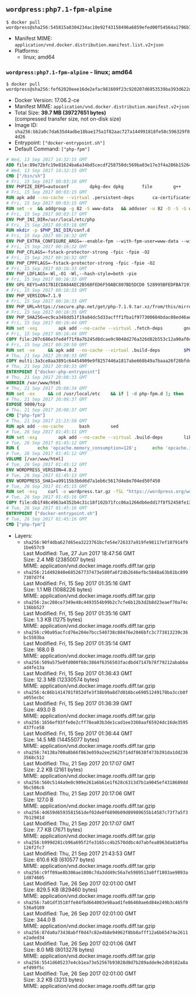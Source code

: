 ## `wordpress:php7.1-fpm-alpine`

```console
$ docker pull wordpress@sha256:545815a8304234ac10e92f43158496a6859efed00f54564a1796b73ef0901c73
```

-	Manifest MIME: `application/vnd.docker.distribution.manifest.list.v2+json`
-	Platforms:
	-	linux; amd64

### `wordpress:php7.1-fpm-alpine` - linux; amd64

```console
$ docker pull wordpress@sha256:fef62020eee16de2efac981609f23c920207d6953539ba393d622da972b5ea4b
```

-	Docker Version: 17.06.2-ce
-	Manifest MIME: `application/vnd.docker.distribution.manifest.v2+json`
-	Total Size: **39.7 MB (39727651 bytes)**  
	(compressed transfer size, not on-disk size)
-	Image ID: `sha256:bb2a0c7da635d4adbe18bae175a1f82aac727a144991818fe50c596329f04d26`
-	Entrypoint: `["docker-entrypoint.sh"]`
-	Default Command: `["php-fpm"]`

```dockerfile
# Wed, 13 Sep 2017 14:32:15 GMT
ADD file:89e72bfc19e81624ba6a34bd5cecdf258750dc569ba03e17e3f4a286b1526461 in / 
# Wed, 13 Sep 2017 14:32:15 GMT
CMD ["/bin/sh"]
# Fri, 15 Sep 2017 00:03:10 GMT
ENV PHPIZE_DEPS=autoconf 		dpkg-dev dpkg 		file 		g++ 		gcc 		libc-dev 		make 		pcre-dev 		pkgconf 		re2c
# Fri, 15 Sep 2017 00:03:15 GMT
RUN apk add --no-cache --virtual .persistent-deps 		ca-certificates 		curl 		tar 		xz
# Fri, 15 Sep 2017 00:03:15 GMT
RUN set -x 	&& addgroup -g 82 -S www-data 	&& adduser -u 82 -D -S -G www-data www-data
# Fri, 15 Sep 2017 00:03:17 GMT
ENV PHP_INI_DIR=/usr/local/etc/php
# Fri, 15 Sep 2017 00:03:18 GMT
RUN mkdir -p $PHP_INI_DIR/conf.d
# Fri, 15 Sep 2017 00:16:32 GMT
ENV PHP_EXTRA_CONFIGURE_ARGS=--enable-fpm --with-fpm-user=www-data --with-fpm-group=www-data
# Fri, 15 Sep 2017 00:16:32 GMT
ENV PHP_CFLAGS=-fstack-protector-strong -fpic -fpie -O2
# Fri, 15 Sep 2017 00:16:32 GMT
ENV PHP_CPPFLAGS=-fstack-protector-strong -fpic -fpie -O2
# Fri, 15 Sep 2017 00:16:33 GMT
ENV PHP_LDFLAGS=-Wl,-O1 -Wl,--hash-style=both -pie
# Fri, 15 Sep 2017 00:16:33 GMT
ENV GPG_KEYS=A917B1ECDA84AEC2B568FED6F50ABC807BD5DCD0 528995BFEDFBA7191D46839EF9BA0ADA31CBD89E
# Fri, 15 Sep 2017 00:16:33 GMT
ENV PHP_VERSION=7.1.9
# Fri, 15 Sep 2017 00:16:33 GMT
ENV PHP_URL=https://secure.php.net/get/php-7.1.9.tar.xz/from/this/mirror PHP_ASC_URL=https://secure.php.net/get/php-7.1.9.tar.xz.asc/from/this/mirror
# Fri, 15 Sep 2017 00:16:35 GMT
ENV PHP_SHA256=ec9ca348dd51f19a84dc5d33acfff1fba1f977300604bdac08ed46ae2c281e8c PHP_MD5=
# Fri, 15 Sep 2017 00:16:44 GMT
RUN set -xe; 		apk add --no-cache --virtual .fetch-deps 		gnupg 		openssl 	; 		mkdir -p /usr/src; 	cd /usr/src; 		wget -O php.tar.xz "$PHP_URL"; 		if [ -n "$PHP_SHA256" ]; then 		echo "$PHP_SHA256 *php.tar.xz" | sha256sum -c -; 	fi; 	if [ -n "$PHP_MD5" ]; then 		echo "$PHP_MD5 *php.tar.xz" | md5sum -c -; 	fi; 		if [ -n "$PHP_ASC_URL" ]; then 		wget -O php.tar.xz.asc "$PHP_ASC_URL"; 		export GNUPGHOME="$(mktemp -d)"; 		for key in $GPG_KEYS; do 			gpg --keyserver ha.pool.sks-keyservers.net --recv-keys "$key"; 		done; 		gpg --batch --verify php.tar.xz.asc php.tar.xz; 		rm -rf "$GNUPGHOME"; 	fi; 		apk del .fetch-deps
# Fri, 15 Sep 2017 00:16:44 GMT
COPY file:207c686e3fed4f71f8a7b245d8dcae9c9048d276a326d82b553c12a90af0c0ca in /usr/local/bin/ 
# Fri, 15 Sep 2017 00:20:50 GMT
RUN set -xe 	&& apk add --no-cache --virtual .build-deps 		$PHPIZE_DEPS 		coreutils 		curl-dev 		libedit-dev 		libxml2-dev 		openssl-dev 		sqlite-dev 		&& export CFLAGS="$PHP_CFLAGS" 		CPPFLAGS="$PHP_CPPFLAGS" 		LDFLAGS="$PHP_LDFLAGS" 	&& docker-php-source extract 	&& cd /usr/src/php 	&& gnuArch="$(dpkg-architecture --query DEB_BUILD_GNU_TYPE)" 	&& ./configure 		--build="$gnuArch" 		--with-config-file-path="$PHP_INI_DIR" 		--with-config-file-scan-dir="$PHP_INI_DIR/conf.d" 				--disable-cgi 				--enable-ftp 		--enable-mbstring 		--enable-mysqlnd 				--with-curl 		--with-libedit 		--with-openssl 		--with-zlib 				--with-pcre-regex=/usr 				$PHP_EXTRA_CONFIGURE_ARGS 	&& make -j "$(nproc)" 	&& make install 	&& { find /usr/local/bin /usr/local/sbin -type f -perm +0111 -exec strip --strip-all '{}' + || true; } 	&& make clean 	&& cd / 	&& docker-php-source delete 		&& runDeps="$( 		scanelf --needed --nobanner --recursive /usr/local 			| awk '{ gsub(/,/, "\nso:", $2); print "so:" $2 }' 			| sort -u 			| xargs -r apk info --installed 			| sort -u 	)" 	&& apk add --no-cache --virtual .php-rundeps $runDeps 		&& apk del .build-deps 		&& pecl update-channels 	&& rm -rf /tmp/pear ~/.pearrc
# Thu, 21 Sep 2017 20:08:33 GMT
COPY multi:3a3ce8aa3891c64454909e9f8257446a1817abe660b49a7baaa26f28bfdc444d in /usr/local/bin/ 
# Thu, 21 Sep 2017 20:08:33 GMT
ENTRYPOINT ["docker-php-entrypoint"]
# Thu, 21 Sep 2017 20:08:33 GMT
WORKDIR /var/www/html
# Thu, 21 Sep 2017 20:08:34 GMT
RUN set -ex 	&& cd /usr/local/etc 	&& if [ -d php-fpm.d ]; then 		sed 's!=NONE/!=!g' php-fpm.conf.default | tee php-fpm.conf > /dev/null; 		cp php-fpm.d/www.conf.default php-fpm.d/www.conf; 	else 		mkdir php-fpm.d; 		cp php-fpm.conf.default php-fpm.d/www.conf; 		{ 			echo '[global]'; 			echo 'include=etc/php-fpm.d/*.conf'; 		} | tee php-fpm.conf; 	fi 	&& { 		echo '[global]'; 		echo 'error_log = /proc/self/fd/2'; 		echo; 		echo '[www]'; 		echo '; if we send this to /proc/self/fd/1, it never appears'; 		echo 'access.log = /proc/self/fd/2'; 		echo; 		echo 'clear_env = no'; 		echo; 		echo '; Ensure worker stdout and stderr are sent to the main error log.'; 		echo 'catch_workers_output = yes'; 	} | tee php-fpm.d/docker.conf 	&& { 		echo '[global]'; 		echo 'daemonize = no'; 		echo; 		echo '[www]'; 		echo 'listen = [::]:9000'; 	} | tee php-fpm.d/zz-docker.conf
# Thu, 21 Sep 2017 20:08:37 GMT
EXPOSE 9000/tcp
# Thu, 21 Sep 2017 20:08:37 GMT
CMD ["php-fpm"]
# Thu, 21 Sep 2017 21:23:50 GMT
RUN apk add --no-cache 		bash 		sed
# Tue, 26 Sep 2017 01:45:11 GMT
RUN set -ex; 		apk add --no-cache --virtual .build-deps 		libjpeg-turbo-dev 		libpng-dev 	; 		docker-php-ext-configure gd --with-png-dir=/usr --with-jpeg-dir=/usr; 	docker-php-ext-install gd mysqli opcache; 		runDeps="$( 		scanelf --needed --nobanner --format '%n#p' --recursive /usr/local/lib/php/extensions 			| tr ',' '\n' 			| sort -u 			| awk 'system("[ -e /usr/local/lib/" $1 " ]") == 0 { next } { print "so:" $1 }' 	)"; 	apk add --virtual .wordpress-phpexts-rundeps $runDeps; 	apk del .build-deps
# Tue, 26 Sep 2017 01:45:12 GMT
RUN { 		echo 'opcache.memory_consumption=128'; 		echo 'opcache.interned_strings_buffer=8'; 		echo 'opcache.max_accelerated_files=4000'; 		echo 'opcache.revalidate_freq=2'; 		echo 'opcache.fast_shutdown=1'; 		echo 'opcache.enable_cli=1'; 	} > /usr/local/etc/php/conf.d/opcache-recommended.ini
# Tue, 26 Sep 2017 01:45:12 GMT
VOLUME [/var/www/html]
# Tue, 26 Sep 2017 01:45:12 GMT
ENV WORDPRESS_VERSION=4.8.2
# Tue, 26 Sep 2017 01:45:13 GMT
ENV WORDPRESS_SHA1=a99115b3b6d6d7a1eb6c5617d4e8e704ed50f450
# Tue, 26 Sep 2017 01:45:15 GMT
RUN set -ex; 	curl -o wordpress.tar.gz -fSL "https://wordpress.org/wordpress-${WORDPRESS_VERSION}.tar.gz"; 	echo "$WORDPRESS_SHA1 *wordpress.tar.gz" | sha1sum -c -; 	tar -xzf wordpress.tar.gz -C /usr/src/; 	rm wordpress.tar.gz; 	chown -R www-data:www-data /usr/src/wordpress
# Tue, 26 Sep 2017 01:45:16 GMT
COPY file:db1f48c4963a4352b4c31c18f102b71fcc06a1266db6edd17f8f52458fe13130 in /usr/local/bin/ 
# Tue, 26 Sep 2017 01:45:16 GMT
ENTRYPOINT ["docker-entrypoint.sh"]
# Tue, 26 Sep 2017 01:45:16 GMT
CMD ["php-fpm"]
```

-	Layers:
	-	`sha256:90f4dba627d65ea3223761bcfe54e726337a919fe98117ef107914f91be657c9`  
		Last Modified: Tue, 27 Jun 2017 18:47:56 GMT  
		Size: 2.4 MB (2385007 bytes)  
		MIME: application/vnd.docker.image.rootfs.diff.tar.gzip
	-	`sha256:21d492840e685267737473e580fa6f2db2646efbc5848a63b81bc8997307d7f4`  
		Last Modified: Fri, 15 Sep 2017 01:35:16 GMT  
		Size: 1.1 MB (1088226 bytes)  
		MIME: application/vnd.docker.image.rootfs.diff.tar.gzip
	-	`sha256:2ac280ce7349e48c4493554b99b2c7cfe6b12b3d2b8d23eaef70a74c136bb527`  
		Last Modified: Fri, 15 Sep 2017 01:35:16 GMT  
		Size: 1.3 KB (1275 bytes)  
		MIME: application/vnd.docker.image.rootfs.diff.tar.gzip
	-	`sha256:c90a95acfcd76e204e7bcc540738c88476e2046bfc3c773813239c36bc5503ba`  
		Last Modified: Fri, 15 Sep 2017 01:35:14 GMT  
		Size: 168.0 B  
		MIME: application/vnd.docker.image.rootfs.diff.tar.gzip
	-	`sha256:509a575e0fd000f68c3864f6356503facdbd47147b78f79212ababbaad4fe13a`  
		Last Modified: Fri, 15 Sep 2017 01:36:43 GMT  
		Size: 12.3 MB (12330574 bytes)  
		MIME: application/vnd.docker.image.rootfs.diff.tar.gzip
	-	`sha256:4c86b1414701f852dfe3f38b99a8d7d016bce69051249178ba3ccb0fa055ecbc`  
		Last Modified: Fri, 15 Sep 2017 01:36:39 GMT  
		Size: 493.0 B  
		MIME: application/vnd.docker.image.rootfs.diff.tar.gzip
	-	`sha256:1656ef93ffe0e2cff78ea03b3de1cad1ee3360aaf65924dc16de3595437fce58`  
		Last Modified: Fri, 15 Sep 2017 01:36:44 GMT  
		Size: 14.5 MB (14455077 bytes)  
		MIME: application/vnd.docker.image.rootfs.diff.tar.gzip
	-	`sha256:74138a700a8b66f863e059a2ee25625f14df8638f473b391da1dd2363568c512`  
		Last Modified: Thu, 21 Sep 2017 20:17:07 GMT  
		Size: 2.2 KB (2161 bytes)  
		MIME: application/vnd.docker.image.rootfs.diff.tar.gzip
	-	`sha256:560c5144a9e0c909e261a6b61e1f628c6313d7b1a9045ef4318689dd9bc506c6`  
		Last Modified: Thu, 21 Sep 2017 20:17:06 GMT  
		Size: 127.0 B  
		MIME: application/vnd.docker.image.rootfs.diff.tar.gzip
	-	`sha256:4d659d6593581561def02de0f6890b09d89989655b14587c73f7a5f37b12981d`  
		Last Modified: Thu, 21 Sep 2017 20:17:07 GMT  
		Size: 7.7 KB (7671 bytes)  
		MIME: application/vnd.docker.image.rootfs.diff.tar.gzip
	-	`sha256:b999d281cb96a695f2fe3165cc4b2570ddbc4d7abfea8963da810fba126f2fc7`  
		Last Modified: Thu, 21 Sep 2017 21:43:53 GMT  
		Size: 610.6 KB (610577 bytes)  
		MIME: application/vnd.docker.image.rootfs.diff.tar.gzip
	-	`sha256:c9ff09ae8b306ae1808c7da3dd49c56a7e5989513a0ff1803ae9893a1d874605`  
		Last Modified: Tue, 26 Sep 2017 02:01:00 GMT  
		Size: 829.5 KB (829460 bytes)  
		MIME: application/vnd.docker.image.rootfs.diff.tar.gzip
	-	`sha256:7a01df3518ffe84fbd664003e98aad1fe86460ae6d84e249b3c465f0536a9109`  
		Last Modified: Tue, 26 Sep 2017 02:01:00 GMT  
		Size: 344.0 B  
		MIME: application/vnd.docker.image.rootfs.diff.tar.gzip
	-	`sha256:87da0a73438abff0d47c82e4b8e94962f8bb8afff12a6b65474e2611e2aded34`  
		Last Modified: Tue, 26 Sep 2017 02:01:06 GMT  
		Size: 8.0 MB (8013278 bytes)  
		MIME: application/vnd.docker.image.rootfs.diff.tar.gzip
	-	`sha256:5541d605237e4cb1ea73e52567b93028d0d7b289adde9e2db9182a8aefd99f5c`  
		Last Modified: Tue, 26 Sep 2017 02:01:00 GMT  
		Size: 3.2 KB (3213 bytes)  
		MIME: application/vnd.docker.image.rootfs.diff.tar.gzip
